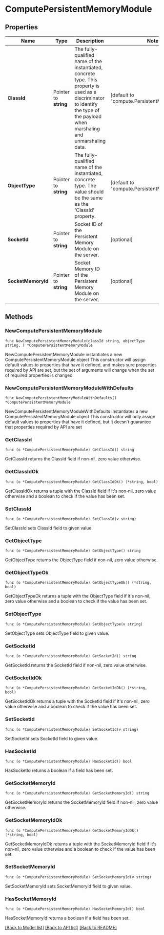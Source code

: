 # ComputePersistentMemoryModule

## Properties

Name | Type | Description | Notes
------------ | ------------- | ------------- | -------------
**ClassId** | Pointer to **string** | The fully-qualified name of the instantiated, concrete type. This property is used as a discriminator to identify the type of the payload when marshaling and unmarshaling data. | [default to "compute.PersistentMemoryModule"]
**ObjectType** | Pointer to **string** | The fully-qualified name of the instantiated, concrete type. The value should be the same as the &#39;ClassId&#39; property. | [default to "compute.PersistentMemoryModule"]
**SocketId** | Pointer to **string** | Socket ID of the Persistent Memory Module on the server. | [optional] 
**SocketMemoryId** | Pointer to **string** | Socket Memory ID of the Persistent Memory Module on the server. | [optional] 

## Methods

### NewComputePersistentMemoryModule

`func NewComputePersistentMemoryModule(classId string, objectType string, ) *ComputePersistentMemoryModule`

NewComputePersistentMemoryModule instantiates a new ComputePersistentMemoryModule object
This constructor will assign default values to properties that have it defined,
and makes sure properties required by API are set, but the set of arguments
will change when the set of required properties is changed

### NewComputePersistentMemoryModuleWithDefaults

`func NewComputePersistentMemoryModuleWithDefaults() *ComputePersistentMemoryModule`

NewComputePersistentMemoryModuleWithDefaults instantiates a new ComputePersistentMemoryModule object
This constructor will only assign default values to properties that have it defined,
but it doesn't guarantee that properties required by API are set

### GetClassId

`func (o *ComputePersistentMemoryModule) GetClassId() string`

GetClassId returns the ClassId field if non-nil, zero value otherwise.

### GetClassIdOk

`func (o *ComputePersistentMemoryModule) GetClassIdOk() (*string, bool)`

GetClassIdOk returns a tuple with the ClassId field if it's non-nil, zero value otherwise
and a boolean to check if the value has been set.

### SetClassId

`func (o *ComputePersistentMemoryModule) SetClassId(v string)`

SetClassId sets ClassId field to given value.


### GetObjectType

`func (o *ComputePersistentMemoryModule) GetObjectType() string`

GetObjectType returns the ObjectType field if non-nil, zero value otherwise.

### GetObjectTypeOk

`func (o *ComputePersistentMemoryModule) GetObjectTypeOk() (*string, bool)`

GetObjectTypeOk returns a tuple with the ObjectType field if it's non-nil, zero value otherwise
and a boolean to check if the value has been set.

### SetObjectType

`func (o *ComputePersistentMemoryModule) SetObjectType(v string)`

SetObjectType sets ObjectType field to given value.


### GetSocketId

`func (o *ComputePersistentMemoryModule) GetSocketId() string`

GetSocketId returns the SocketId field if non-nil, zero value otherwise.

### GetSocketIdOk

`func (o *ComputePersistentMemoryModule) GetSocketIdOk() (*string, bool)`

GetSocketIdOk returns a tuple with the SocketId field if it's non-nil, zero value otherwise
and a boolean to check if the value has been set.

### SetSocketId

`func (o *ComputePersistentMemoryModule) SetSocketId(v string)`

SetSocketId sets SocketId field to given value.

### HasSocketId

`func (o *ComputePersistentMemoryModule) HasSocketId() bool`

HasSocketId returns a boolean if a field has been set.

### GetSocketMemoryId

`func (o *ComputePersistentMemoryModule) GetSocketMemoryId() string`

GetSocketMemoryId returns the SocketMemoryId field if non-nil, zero value otherwise.

### GetSocketMemoryIdOk

`func (o *ComputePersistentMemoryModule) GetSocketMemoryIdOk() (*string, bool)`

GetSocketMemoryIdOk returns a tuple with the SocketMemoryId field if it's non-nil, zero value otherwise
and a boolean to check if the value has been set.

### SetSocketMemoryId

`func (o *ComputePersistentMemoryModule) SetSocketMemoryId(v string)`

SetSocketMemoryId sets SocketMemoryId field to given value.

### HasSocketMemoryId

`func (o *ComputePersistentMemoryModule) HasSocketMemoryId() bool`

HasSocketMemoryId returns a boolean if a field has been set.


[[Back to Model list]](../README.md#documentation-for-models) [[Back to API list]](../README.md#documentation-for-api-endpoints) [[Back to README]](../README.md)


